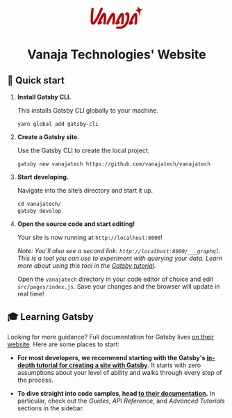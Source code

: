 <p align="center">
  <a href="https://www.vanajatech.com">
    <img alt="Vanaja Tech logo." src="/src/images/logo.png" width="120" />
  </a>
</p>
<h1 align="center">
  Vanaja Technologies' Website
</h1>

## 🚀 Quick start

1.  **Install Gatsby CLI.**

    This installs Gatsby CLI globally to your machine.

    ```shell
    yarn global add gatsby-cli
    ```

2.  **Create a Gatsby site.**

    Use the Gatsby CLI to create the local project.

    ```shell
    gatsby new vanajatech https://github.com/vanajatech/vanajatech
    ```

3.  **Start developing.**

    Navigate into the site’s directory and start it up.

    ```shell
    cd vanajatech/
    gatsby develop
    ```

4.  **Open the source code and start editing!**

    Your site is now running at `http://localhost:8000`!

    _Note: You'll also see a second link: _`http://localhost:8000/___graphql`_. This is a tool you can use to experiment with querying your data. Learn more about using this tool in the [Gatsby tutorial](https://www.gatsbyjs.org/tutorial/part-five/#introducing-graphiql)._

    Open the `vanajatech` directory in your code editor of choice and edit `src/pages/index.js`. Save your changes and the browser will update in real time!

## 🎓 Learning Gatsby

Looking for more guidance? Full documentation for Gatsby lives [on their website](https://www.gatsbyjs.org/). Here are some places to start:

- **For most developers, we recommend starting with the Gatsby's [in-depth tutorial for creating a site with Gatsby](https://www.gatsbyjs.org/tutorial/).** It starts with zero assumptions about your level of ability and walks through every step of the process.

- **To dive straight into code samples, head [to their documentation](https://www.gatsbyjs.org/docs/).** In particular, check out the _Guides_, _API Reference_, and _Advanced Tutorials_ sections in the sidebar.

